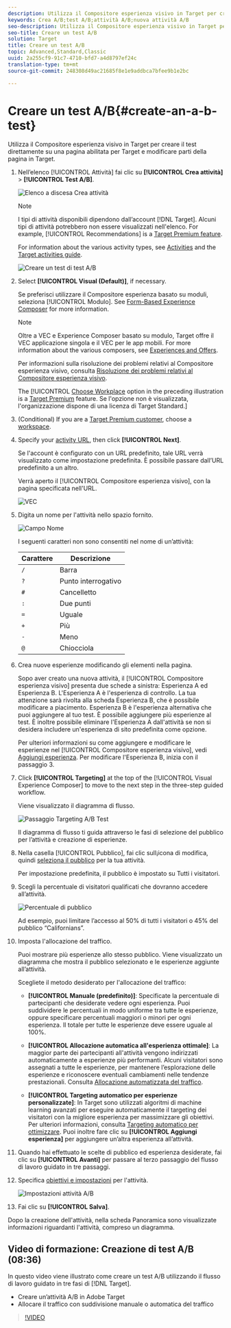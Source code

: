 ```yaml
---
description: Utilizza il Compositore esperienza visivo in Target per creare il test direttamente su una pagina abilitata per Target e modificare parti della pagina in Target.
keywords: Crea A/B;test A/B;attività A/B;nuova attività A/B
seo-description: Utilizza il Compositore esperienza visivo in Target per creare il test direttamente su una pagina abilitata per Target e modificare parti della pagina in Target.
seo-title: Creare un test A/B
solution: Target
title: Creare un test A/B
topic: Advanced,Standard,Classic
uuid: 2a255cf9-91c7-4710-bfd7-a4d8797ef24c
translation-type: tm+mt
source-git-commit: 248308d49ac21685f8e1e9addbca7bfee9b1e2bc

---
```



# Creare un test A/B{#create-an-a-b-test}

Utilizza il Compositore esperienza visivo in Target per creare il test direttamente su una pagina abilitata per Target e modificare parti della pagina in Target.

1. Nell’elenco [!UICONTROL Attività] fai clic su **[!UICONTROL Crea attività]** &gt; **[!UICONTROL Test A/B]**.

   ![Elenco a discesa Crea attività](/help/c-activities/t-test-ab/t-test-create-ab/assets/ab_select-new.png)

   >[!NOTE]
   >
   >I tipi di attività disponibili dipendono dall’account [!DNL Target]. Alcuni tipi di attività potrebbero non essere visualizzati nell&#39;elenco. For example, [!UICONTROL Recommendations] is a [Target Premium feature](/help/c-intro/intro.md#premium).
   >
   >For information about the various activity types, see [Activities](../../../c-activities/activities.md#concept_D317A95A1AB54674BA7AB65C7985BA03) and the [Target activities guide](/help/c-activities/target-activities-guide.md).

   ![Creare un test di test A/B](/help/c-activities/t-test-ab/t-test-create-ab/assets/create-ab.png)

1. Select **[!UICONTROL Visual (Default)]**, if necessary.

   Se preferisci utilizzare il Compositore esperienza basato su moduli, seleziona [!UICONTROL Modulo]. See [Form-Based Experience Composer](/help/c-experiences/form-experience-composer.md) for more information.

   >[!NOTE]
   >
   >Oltre a VEC e Experience Composer basato su modulo, Target offre il VEC applicazione singola e il VEC per le app mobili. For more information about the various composers, see [Experiences and Offers](/help/c-experiences/experiences.md).
   >
   >Per informazioni sulla risoluzione dei problemi relativi al Compositore esperienza visivo, consulta [Risoluzione dei problemi relativi al Compositore esperienza visivo](/help/c-experiences/c-visual-experience-composer/r-troubleshoot-composer/troubleshoot-composer.md).
   >
   >The [!UICONTROL [Choose Workplace](/help/administrating-target/c-user-management/property-channel/property-channel.md) option in the preceding illustration is a [Target Premium](/help/c-intro/intro.md) feature. Se l&#39;opzione non è visualizzata, l&#39;organizzazione dispone di una licenza di Target Standard.]

1. (Conditional) If you are a [Target Premium customer](/help/c-intro/intro.md#premium), choose a [workspace](/help/administrating-target/c-user-management/property-channel/property-channel.md).

1. Specify your [activity URL](../../../c-activities/t-test-ab/t-test-create-ab/ab-activity-url.md#concept_D28549AAA0A14E3BB5F05F32BE8ABC90), then click **[!UICONTROL Next]**.

   Se l&#39;account è configurato con un URL predefinito, tale URL verrà visualizzato come impostazione predefinita. È possibile passare dall’URL predefinito a un altro.

   Verrà aperto il [!UICONTROL Compositore esperienza visivo], con la pagina specificata nell&#39;URL.

   ![VEC](/help/c-activities/t-test-ab/t-test-create-ab/assets/vec-new.png)

1. Digita un nome per l&#39;attività nello spazio fornito.

   ![Campo Nome](/help/c-activities/t-test-ab/t-test-create-ab/assets/ab_newname-new.png)

   I seguenti caratteri non sono consentiti nel nome di un’attività:

   | Carattere | Descrizione |
   |--- |--- |
   | `/` | Barra |
   | `?` | Punto interrogativo |
   | `#` | Cancelletto |
   | `:` | Due punti |
   | `=` | Uguale |
   | `+` | Più |
   | `-` | Meno |
   | `@` | Chiocciola |

1. Crea nuove esperienze modificando gli elementi nella pagina.

   Sopo aver creato una nuova attività, il [!UICONTROL Compositore esperienza visivo] presenta due schede a sinistra: Esperienza A ed Esperienza B. L&#39;Esperienza A è l&#39;esperienza di controllo. La tua attenzione sarà rivolta alla scheda Esperienza B, che è possibile modificare a piacimento. Esperienza B è l&#39;esperienza alternativa che puoi aggiungere al tuo test. È possibile aggiungere più esperienze al test. È inoltre possibile eliminare l&#39;Esperienza A dall&#39;attività se non si desidera includere un&#39;esperienza di sito predefinita come opzione.

   Per ulteriori informazioni su come aggiungere e modificare le esperienze nel [!UICONTROL Compositore esperienza visivo], vedi [Aggiungi esperienza](../../../c-activities/t-test-ab/t-test-create-ab/ab-add-experience.md#task_454646F2895242D3B92DC395A0CE1A00). Per modificare l&#39;Esperienza B, inizia con il passaggio 3.

1. Click **[!UICONTROL Targeting]** at the top of the [!UICONTROL Visual Experience Composer] to move to the next step in the three-step guided workflow.

   Viene visualizzato il diagramma di flusso.

   ![Passaggio Targeting A/B Test](/help/c-activities/t-test-ab/t-test-create-ab/assets/ab_flow-new.png)

   Il diagramma di flusso ti guida attraverso le fasi di selezione del pubblico per l’attività e creazione di esperienze.
1. Nella casella [!UICONTROL Pubblico], fai clic sull¡icona di modifica, quindi [seleziona il pubblico](../../../c-activities/t-test-ab/t-test-create-ab/ab-audience.md#concept_A268236C1224451DB7844BF67F41A087) per la tua attività.

   Per impostazione predefinita, il pubblico è impostato su Tutti i visitatori.

1. Scegli la percentuale di visitatori qualificati che dovranno accedere all’attività.

   ![Percentuale di pubblico](/help/c-activities/t-test-ab/t-test-create-ab/assets/audperc-new.png)

   Ad esempio, puoi limitare l’accesso al 50% di tutti i visitatori o 45% del pubblico “Californians”.

1. Imposta l&#39;allocazione del traffico.

   Puoi mostrare più esperienze allo stesso pubblico. Viene visualizzato un diagramma che mostra il pubblico selezionato e le esperienze aggiunte all’attività.

   Scegliete il metodo desiderato per l&#39;allocazione del traffico:

   * **[!UICONTROL Manuale (predefinito)]**: Specificate la percentuale di partecipanti che desiderate vedere ogni esperienza. Puoi suddividere le percentuali in modo uniforme tra tutte le esperienze, oppure specificare percentuali maggiori o minori per ogni esperienza. Il totale per tutte le esperienze deve essere uguale al 100%.

   * **[!UICONTROL Allocazione automatica all&#39;esperienza ottimale]**: La maggior parte dei partecipanti all&#39;attività vengono indirizzati automaticamente a esperienze più performanti. Alcuni visitatori sono assegnati a tutte le esperienze, per mantenere l’esplorazione delle esperienze e riconoscere eventuali cambiamenti nelle tendenze prestazionali. Consulta [Allocazione automatizzata del traffico](../../../c-activities/automated-traffic-allocation/automated-traffic-allocation.md#concept_A1407678796B4C569E94CBA8A9F7F5D4).

   * **[!UICONTROL Targeting automatico per esperienze personalizzate]**: In Target sono utilizzati algoritmi di machine learning avanzati per eseguire automaticamente il targeting dei visitatori con la migliore esperienza per massimizzare gli obiettivi. Per ulteriori informazioni, consulta [Targeting automatico per ottimizzare](../../../c-activities/auto-target-to-optimize.md#concept_67779E5B7F67427A97D7EA2A6FB919B3).
   Puoi inoltre fare clic su **[!UICONTROL Aggiungi esperienza]** per aggiungere un’altra esperienza all’attività.

1. Quando hai effettuato le scelte di pubblico ed esperienza desiderate, fai clic su **[!UICONTROL Avanti]** per passare al terzo passaggio del flusso di lavoro guidato in tre passaggi.

1. Specifica [obiettivi e impostazioni](../../../c-activities/t-test-ab/t-test-create-ab/ab-goals-and-settings.md#reference_B25389FD6F3A4989801E740364B089CC) per l&#39;attività.

   ![Impostazioni attività A/B](/help/c-activities/t-test-ab/t-test-create-ab/assets/ab_settings-new.png)

1. Fai clic su **[!UICONTROL Salva]**.

Dopo la creazione dell&#39;attività, nella scheda Panoramica sono visualizzate informazioni riguardanti l&#39;attività, compreso un diagramma.

## Video di formazione: Creazione di test A/B (08:36)

In questo video viene illustrato come creare un test A/B utilizzando il flusso di lavoro guidato in tre fasi di [!DNL Target].

* Creare un’attività A/B in Adobe Target
* Allocare il traffico con suddivisione manuale o automatica del traffico

>[!VIDEO](https://video.tv.adobe.com/v/17391?captions=ita)
